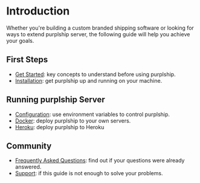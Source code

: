 # Introduction

Whether you're building a custom branded shipping software or looking for ways to extend purplship server, 
the following guide will help you achieve your goals.


## First Steps

- [Get Started](/developer-guides/architecture): key concepts to understand before using purplship.
- [Installation](/developer-guides/installing): get purplship up and running on your machine.


## Running purplship Server

- [Configuration](/developer-guides/configuration): use environment variables to control purplship.
- [Docker](/developer-guides/docker): deploy purplship to your own servers.
- [Heroku](/developer-guides/heroku): deploy purplship to Heroku


## Community

- [Frequently Asked Questions](/developer-guides/FAQ): find out if your questions were already answered.
- [Support](/developer-guides/support/): if this guide is not enough to solve your problems.

